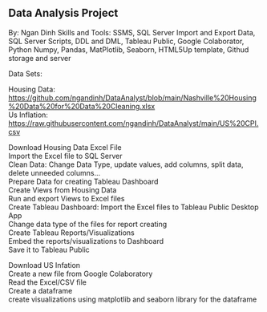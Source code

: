 
## Data Analysis Project
By: Ngan Dinh
Skills and Tools: SSMS, SQL Server Import and Export Data, SQL Server Scripts, DDL and DML, Tableau Public, Google Colaborator, Python Numpy, Pandas, MatPlotlib, Seaborn, HTML5Up template, Githud storage and server

Data Sets: 

Housing Data: https://github.com/ngandinh/DataAnalyst/blob/main/Nashville%20Housing%20Data%20for%20Data%20Cleaning.xlsx  
Us Inflation: https://raw.githubusercontent.com/ngandinh/DataAnalyst/main/US%20CPI.csv

Download Housing Data Excel File  
Import the Excel file to SQL Server  
Clean Data: Change Data Type, update values, add columns, split data, delete unneeded columns...  
Prepare Data for creating Tableau Dashboard  
Create Views from Housing Data   
Run and export Views to Excel files  
Create Tableau Dashboard:
Import the Excel files to Tableau Public Desktop App  
Change data type of the files for report creating  
Create Tableau Reports/Visualizations  
Embed the reports/visualizations to Dashboard  
Save it to Tableau Public  

Download US Infation  
Create a new file from Google Colaboratory  
Read the Excel/CSV file  
Create a dataframe  
create visualizations using matplotlib and seaborn library for the dataframe  
